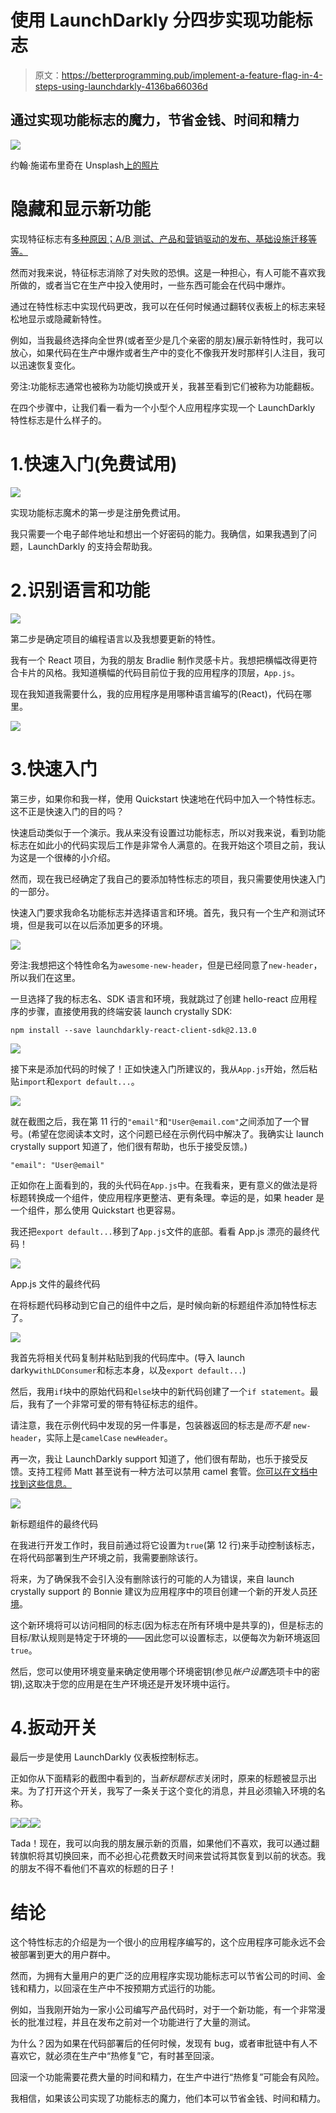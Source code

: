# 使用 LaunchDarkly 分四步实现功能标志

> 原文：<https://betterprogramming.pub/implement-a-feature-flag-in-4-steps-using-launchdarkly-4136ba66036d>

## 通过实现功能标志的魔力，节省金钱、时间和精力

![](img/aeb40d9d6c2c950cf7949c0eaae9814f.png)

约翰·施诺布里奇在 Unsplash[上的照片](https://unsplash.com/search/photos/computer?utm_source=unsplash&utm_medium=referral&utm_content=creditCopyText)

# 隐藏和显示新功能

实现特征标志有[多种原因；A/B 测试、产品和营销驱动的发布、基础设施迁移等等。](https://launchdarkly.com/use-cases/)

然而对我来说，特征标志消除了对失败的恐惧。这是一种担心，有人可能不喜欢我所做的，或者当它在生产中投入使用时，一些东西可能会在代码中爆炸。

通过在特性标志中实现代码更改，我可以在任何时候通过翻转仪表板上的标志来轻松地显示或隐藏新特性。

例如，当我最终选择向全世界(或者至少是几个亲密的朋友)展示新特性时，我可以放心，如果代码在生产中爆炸或者生产中的变化不像我开发时那样引人注目，我可以迅速恢复变化。

旁注:功能标志通常也被称为功能切换或开关，我甚至看到它们被称为功能翻板。

在四个步骤中，让我们看一看为一个小型个人应用程序实现一个 LaunchDarkly 特性标志是什么样子的。

# 1.快速入门(免费试用)

![](img/fe0c574a0824a91777e94a2594371877.png)

实现功能标志魔术的第一步是注册免费试用。

我只需要一个电子邮件地址和想出一个好密码的能力。我确信，如果我遇到了问题，LaunchDarkly 的支持会帮助我。

# 2.识别语言和功能

![](img/3fbe9640f475d2409ae7ec9d20d3a26b.png)

第二步是确定项目的编程语言以及我想要更新的特性。

我有一个 React 项目，为我的朋友 Bradlie 制作灵感卡片。我想把横幅改得更符合卡片的风格。我知道横幅的代码目前位于我的应用程序的顶层，`App.js`。

现在我知道我需要什么，我的应用程序是用哪种语言编写的(React)，代码在哪里。

![](img/9e874f2f63649e743572e820e07af5af.png)

# 3.快速入门

第三步，如果你和我一样，使用 Quickstart 快速地在代码中加入一个特性标志。这不正是快速入门的目的吗？

快速启动类似于一个演示。我从来没有设置过功能标志，所以对我来说，看到功能标志在如此小的代码实现后工作是非常令人满意的。在我开始这个项目之前，我认为这是一个很棒的小介绍。

然而，现在我已经确定了我自己的要添加特性标志的项目，我只需要使用快速入门的一部分。

快速入门要求我命名功能标志并选择语言和环境。首先，我只有一个生产和测试环境，但是我可以在以后添加更多的环境。

![](img/82716296defb30fd0f04697e3894fd56.png)

旁注:我想把这个特性命名为`awesome-new-header`，但是已经同意了`new-header`，所以我们在这里。

一旦选择了我的标志名、SDK 语言和环境，我就跳过了创建 hello-react 应用程序的步骤，直接使用我的终端安装 launch crystally SDK:

```
npm install --save launchdarkly-react-client-sdk@2.13.0
```

![](img/2c19b96e4ae0657e87644155fe70ca62.png)

接下来是添加代码的时候了！正如快速入门所建议的，我从`App.js`开始，然后粘贴`import`和`export default...`。

![](img/8afd9a8e80ac85ef9cc0991dd4b53809.png)

就在截图之后，我在第 11 行的`"email"`和`"User@email.com"`之间添加了一个冒号。(希望在您阅读本文时，这个问题已经在示例代码中解决了。我确实让 launch crystally support 知道了，他们很有帮助，也乐于接受反馈。)

```
"email": "User@email"
```

正如你在上面看到的，我的头代码在`App.js`中。在我看来，更有意义的做法是将标题转换成一个组件，使应用程序更整洁、更有条理。幸运的是，如果 header 是一个组件，那么使用 Quickstart 也更容易。

我还把`export default...`移到了`App.js`文件的底部。看看 App.js 漂亮的最终代码！

![](img/a2c947e0218a59296fb16d009844d6e1.png)

App.js 文件的最终代码

在将标题代码移动到它自己的组件中之后，是时候向新的标题组件添加特性标志了。

![](img/fd28d9bb9797d309c017cc7de9a77705.png)

我首先将相关代码复制并粘贴到我的代码库中。(导入 launch darky`withLDConsumer`和标志本身，以及`export default...`)

然后，我用`if`块中的原始代码和`else`块中的新代码创建了一个`if statement`。最后，我有了一个非常可爱的带有特征标志的组件。

请注意，我在示例代码中发现的另一件事是，包装器返回的标志是*而不是* `new-header`，实际上是`camelCase` `newHeader`。

再一次，我让 LaunchDarkly support 知道了，他们很有帮助，也乐于接受反馈。支持工程师 Matt 甚至说有一种方法可以禁用 camel 套管。[你可以在文档中找到这些信息。](https://docs.launchdarkly.com/docs/react-sdk-reference#section-camel-casing)

![](img/f5816d532afedb5e14ca0e469bf447bc.png)

新标题组件的最终代码

在我进行开发工作时，我目前通过将它设置为`true`(第 12 行)来手动控制该标志，在将代码部署到生产环境之前，我需要删除该行。

将来，为了确保我不会引入没有删除该行的可能的人为错误，来自 launch crystally support 的 Bonnie 建议为应用程序中的项目创建一个新的开发人员[环境](https://docs.launchdarkly.com/docs/environments)。

这个新环境将可以访问相同的标志(因为标志在所有环境中是共享的)，但是标志的目标/默认规则是特定于环境的——因此您可以设置标志，以便每次为新环境返回`true`。

然后，您可以使用环境变量来确定使用哪个环境密钥(参见*帐户设置*选项卡中的密钥),这取决于您的应用是在生产环境还是开发环境中运行。

# 4.扳动开关

最后一步是使用 LaunchDarkly 仪表板控制标志。

正如你从下面精彩的截图中看到的，当*新标题标志*关闭时，原来的标题被显示出来。为了打开这个开关，我写了一条关于这个变化的消息，并且必须输入环境的名称。

![](img/bfe3b08250d80c245bc13ee1de2c55e4.png)![](img/7c8926214380ed7b8ae0cd858a5f07b1.png)![](img/efce9632c48af8b8b15e5dd5a65fe63b.png)

Tada！现在，我可以向我的朋友展示新的页眉，如果他们不喜欢，我可以通过翻转旗帜将其切换回来，而不必担心花费数天时间来尝试将其恢复到以前的状态。我的朋友不得不看他们不喜欢的标题的日子！

# 结论

这个特性标志的介绍是为一个很小的应用程序编写的，这个应用程序可能永远不会被部署到更大的用户群中。

然而，为拥有大量用户的更广泛的应用程序实现功能标志可以节省公司的时间、金钱和精力，以回滚在生产中不按预期方式运行的功能。

例如，当我刚开始为一家小公司编写产品代码时，对于一个新功能，有一个非常漫长的批准过程，并且在发布之前对一个功能进行了大量的测试。

为什么？因为如果在代码部署后的任何时候，发现有 bug，或者审批链中有人不喜欢它，就必须在生产中“热修复”它，有时甚至回滚。

回滚一个功能需要花费大量的时间和精力，在生产中进行“热修复”可能会有风险。

我相信，如果该公司实现了功能标志的魔力，他们本可以节省金钱、时间和精力。